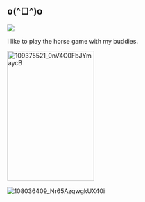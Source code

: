 ## o(^□^)o

<p align="left">
  <a href="https://github.com/kittinan/spotify-github-profile">
    <img src="https://spotify-github-profile.kittinanx.com/api/view?uid=giprgu5mfd2f6ith6dk0vdsqz&cover_image=true&theme=novatorem&show_offline=false&background_color=121212&interchange=false&profanity=false&bar_color=b500c2&bar_color_cover=false">
  </a>
</p>
<p>i like to play the horse game with my buddies.</p>
<img width="200" height="300" alt="109375521_0nV4C0FbJYmaycB" src="https://github.com/user-attachments/assets/907ecacd-fc64-48b3-a1f7-3f7d5c4e3625"/>

![108036409_Nr65AzqwgkUX40i](https://github.com/user-attachments/assets/75eab0a9-7bbb-4e54-9449-c33ada09c308)
